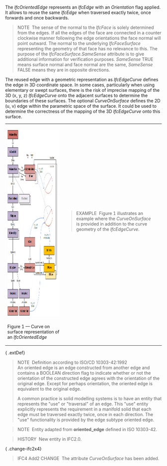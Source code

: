﻿The _IfcOrientedEdge_ represents an _IfcEdge_ with an _Orientation_ flag applied. It allows to reuse the same _IfcEdge_ when traversed exactly twice, once forwards and once backwards.

> NOTE&nbsp; The sense of the normal to the _IfcFace_ is solely determined from the edges. If all the edges of the face are connected in a counter clockwise manner following the edge orientations the face normal will point outward. The normal to the underlying _IfcFaceSurface_ representing the geometry of that face has no relevance to this. The purpose of the _IfcFaceSurface.SameSense_ attribute is to give additional information for verification purposes. _SameSense_ TRUE means surface normal and face normal are the same, _SameSense_ FALSE means they are in opposite directions.

The reused edge with a geometric representation as _IfcEdgeCurve_ defines the edge in 3D coordinate space. In some cases, particularly when using elementary or swept surfaces, there is the risk of imprecise mapping of the 3D (x, y, z) _IfcEdgeCurve_ onto the adjacent surfaces to determine the boundaries of these surfaces. The optional _CurveOnSurface_ defines the 2D (u, v) edge within the parametric space of the surface. It could be used to determine the correctness of the mapping of the 3D _IfcEdgeCurve_ onto this surface.

<table>
<tr><td><br><img src="../../../../../../figures/ifcadvancedbrep_02.png" width="450" height="600" alt="example"></td>
<td><blockquote class="example">EXAMPLE&nbsp; Figure 1 illustrates an example where the <em>CurveOnSurface</em> is provided in addition to the curve geometry of the <em>IfcEdgeCurve</em>.</blockquote></td>
</tr>
<tr><td><p class="figure">Figure 1 &mdash; Curve on surface representation of an <em>IfcOrientedEdge</em></p></td><td>&nbsp;</td><td>&nbsp;</td></tr>
</table>

{ .extDef}
> NOTE&nbsp; Definition according to ISO/CD 10303-42:1992  
> An oriented edge is an edge constructed from another edge and contains a BOOLEAN direction flag to indicate whether or not the orientation of the constructed edge agrees with the orientation of the original edge. Except for perhaps orientation, the oriented edge is equivalent to the original edge.   
>   
> A common practice is solid modelling systems is to have an entity that represents the "use" or "traversal" of an edge. This "use" entity explicitly represents the requirement in a manifold solid that each edge must be traversed exactly twice, once in each direction. The "use" functionality is provided by the edge subtype oriented edge.

> NOTE&nbsp; Entity adapted from **oriented_edge** defined in ISO 10303-42.

> HISTORY&nbsp; New entity in IFC2.0.

{ .change-ifc2x4}
> IFC4 Add2 CHANGE&nbsp; The attribute _CurveOnSurface_ has been added.